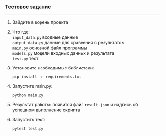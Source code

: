 ### Тестовое задание
___
1. Зайдите в корень проекта
2. Что где:  
`input_data.py` входные данные  
`output_data.py` данные для сравнения с результатом  
`main.py`   основной файл программы  
`models.py` модели входных данных и результата  
`test.py`  тест


3. Установите необходимые библиотеки: 

       pip install -r requirements.txt


3. Запустите main.py: 

       python main.py

4. Результат работы: появится файл `result.json` и надпись об успешном выполнение скрипта

5. Запустить тест: 

       pytest test.py
